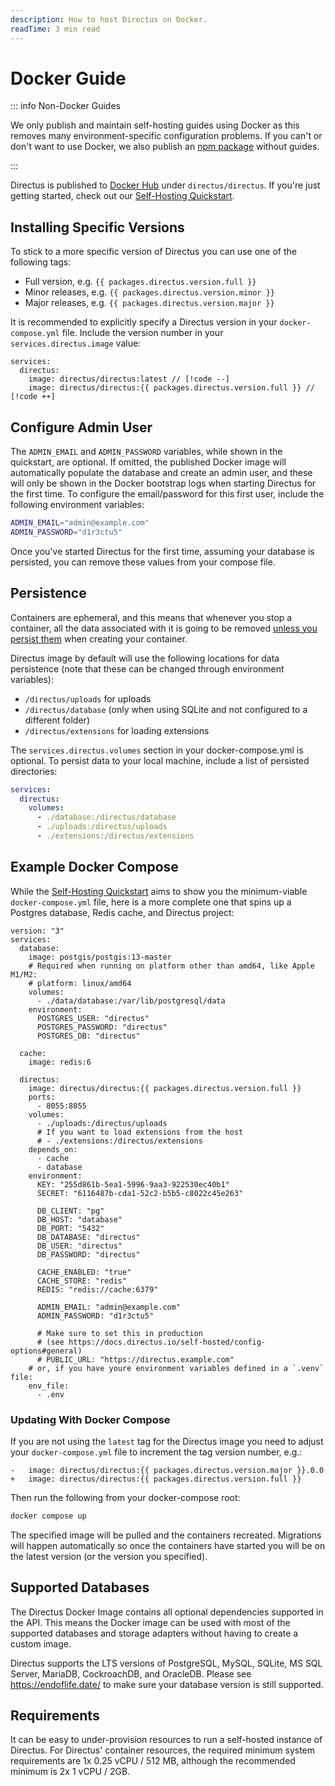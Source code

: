 ```yaml
---
description: How to host Directus on Docker.
readTime: 3 min read
---
```


<script setup lang="ts">
import { data as packages } from '@/data/packages.data.js';
</script>

# Docker Guide

::: info Non-Docker Guides

We only publish and maintain self-hosting guides using Docker as this removes many environment-specific configuration
problems. If you can't or don't want to use Docker, we also publish an
[npm package](https://www.npmjs.com/package/directus) without guides.

:::

Directus is published to [Docker Hub](https://hub.docker.com/r/directus/directus) under `directus/directus`. If you're
just getting started, check out our [Self-Hosting Quickstart](/self-hosted/quickstart.html).

## Installing Specific Versions

To stick to a more specific version of Directus you can use one of the following tags:

- Full version, e.g. `{{ packages.directus.version.full }}`
- Minor releases, e.g. `{{ packages.directus.version.minor }}`
- Major releases, e.g. `{{ packages.directus.version.major }}`

It is recommended to explicitly specify a Directus version in your `docker-compose.yml` file. Include the version number
in your `services.directus.image` value:

```yaml-vue
services:
  directus:
    image: directus/directus:latest // [!code --]
    image: directus/directus:{{ packages.directus.version.full }} // [!code ++]
```

## Configure Admin User

The `ADMIN_EMAIL` and `ADMIN_PASSWORD` variables, while shown in the quickstart, are optional. If omitted, the published
Docker image will automatically populate the database and create an admin user, and these will only be shown in the
Docker bootstrap logs when starting Directus for the first time. To configure the email/password for this first user,
include the following environment variables:

```bash
ADMIN_EMAIL="admin@example.com"
ADMIN_PASSWORD="d1r3ctu5"
```

Once you've started Directus for the first time, assuming your database is persisted, you can remove these values from
your compose file.

## Persistence

Containers are ephemeral, and this means that whenever you stop a container, all the data associated with it is going to
be removed [unless you persist them](https://docs.docker.com/storage) when creating your container.

Directus image by default will use the following locations for data persistence (note that these can be changed through
environment variables):

- `/directus/uploads` for uploads
- `/directus/database` (only when using SQLite and not configured to a different folder)
- `/directus/extensions` for loading extensions

The `services.directus.volumes` section in your docker-compose.yml is optional. To persist data to your local machine,
include a list of persisted directories:

```yaml
services:
  directus:
    volumes:
      - ./database:/directus/database
      - ./uploads:/directus/uploads
      - ./extensions:/directus/extensions
```

## Example Docker Compose

While the [Self-Hosting Quickstart](/self-hosted/quickstart.html) aims to show you the minimum-viable
`docker-compose.yml` file, here is a more complete one that spins up a Postgres database, Redis cache, and Directus
project:

```yaml-vue
version: "3"
services:
  database:
    image: postgis/postgis:13-master
    # Required when running on platform other than amd64, like Apple M1/M2:
    # platform: linux/amd64
    volumes:
      - ./data/database:/var/lib/postgresql/data
    environment:
      POSTGRES_USER: "directus"
      POSTGRES_PASSWORD: "directus"
      POSTGRES_DB: "directus"

  cache:
    image: redis:6

  directus:
    image: directus/directus:{{ packages.directus.version.full }}
    ports:
      - 8055:8055
    volumes:
      - ./uploads:/directus/uploads
      # If you want to load extensions from the host
      # - ./extensions:/directus/extensions
    depends_on:
      - cache
      - database
    environment:
      KEY: "255d861b-5ea1-5996-9aa3-922530ec40b1"
      SECRET: "6116487b-cda1-52c2-b5b5-c8022c45e263"

      DB_CLIENT: "pg"
      DB_HOST: "database"
      DB_PORT: "5432"
      DB_DATABASE: "directus"
      DB_USER: "directus"
      DB_PASSWORD: "directus"

      CACHE_ENABLED: "true"
      CACHE_STORE: "redis"
      REDIS: "redis://cache:6379"

      ADMIN_EMAIL: "admin@example.com"
      ADMIN_PASSWORD: "d1r3ctu5"

      # Make sure to set this in production
      # (see https://docs.directus.io/self-hosted/config-options#general)
      # PUBLIC_URL: "https://directus.example.com"
    # or, if you have youre environment variables defined in a `.venv` file:
    env_file:
      - .env
```

### Updating With Docker Compose

If you are not using the `latest` tag for the Directus image you need to adjust your `docker-compose.yml` file to
increment the tag version number, e.g.:

```diff-vue
-   image: directus/directus:{{ packages.directus.version.major }}.0.0
+   image: directus/directus:{{ packages.directus.version.full }}
```

Then run the following from your docker-compose root:

```bash
docker compose up
```

The specified image will be pulled and the containers recreated. Migrations will happen automatically so once the
containers have started you will be on the latest version (or the version you specified).

## Supported Databases

The Directus Docker Image contains all optional dependencies supported in the API. This means the Docker image can be
used with most of the supported databases and storage adapters without having to create a custom image.

Directus supports the LTS versions of PostgreSQL, MySQL, SQLite, MS SQL Server, MariaDB, CockroachDB, and OracleDB.
Please see https://endoflife.date/ to make sure your database version is still supported.

## Requirements

It can be easy to under-provision resources to run a self-hosted instance of Directus. For Directus' container
resources, the required minimum system requirements are 1x 0.25 vCPU / 512 MB, although the recommended minimum is 2x 1
vCPU / 2GB.
